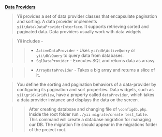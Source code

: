 **[Data Providers](https://www.tutorialspoint.com/yii/yii_data_providers.htm)**

> Yii provides a set of data provider classes that encapsulate pagination and sorting. A data provider implements `yii\data\DataProviderInterface`. It supports retrieving sorted and paginated data. Data providers usually work with data widgets.

> Yii includes -
>> * `ActiveDataProvider` - Uses `yii\db\ActiveQuery` or `yii\db\Query` to query data from databases.
>> * `SqlDataProvider` - Executes SQL and returns data as arrasy.

>> * `ArrayDataProvider` - Takes a big array and returns a slice of it.

> You define the sorting and pagination behaviors of a data-provider by configuring its pagination and sort properties. Data widgets, such as `yii\grid\GridView`, have a property called `dataProvider`, which takes a data provider instance and displays the data on the screen.

>> After creating databsae and changing file of `\configdb.php`. Inside the root folder run `./yii migrate/create test_table`. This command will create a database migration for managing our DB. The migration file should appear in the migrations folder of the project root.